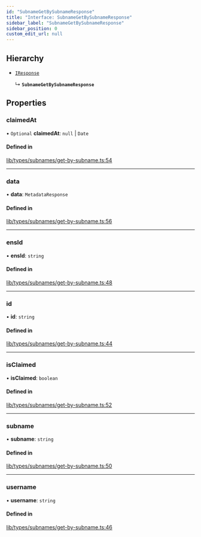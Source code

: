 ```yaml
---
id: "SubnameGetBySubnameResponse"
title: "Interface: SubnameGetBySubnameResponse"
sidebar_label: "SubnameGetBySubnameResponse"
sidebar_position: 0
custom_edit_url: null
---
```


## Hierarchy

- [`IResponse`](IResponse.md)

  ↳ **`SubnameGetBySubnameResponse`**

## Properties

### claimedAt

• `Optional` **claimedAt**: ``null`` \| `Date`

#### Defined in

[lib/types/subnames/get-by-subname.ts:54](https://github.com/JustaName-id/JustaName-sdk/blob/4bd6b66/packages/@justaname.id/sdk/src/lib/types/subnames/get-by-subname.ts#L54)

___

### data

• **data**: `MetadataResponse`

#### Defined in

[lib/types/subnames/get-by-subname.ts:56](https://github.com/JustaName-id/JustaName-sdk/blob/4bd6b66/packages/@justaname.id/sdk/src/lib/types/subnames/get-by-subname.ts#L56)

___

### ensId

• **ensId**: `string`

#### Defined in

[lib/types/subnames/get-by-subname.ts:48](https://github.com/JustaName-id/JustaName-sdk/blob/4bd6b66/packages/@justaname.id/sdk/src/lib/types/subnames/get-by-subname.ts#L48)

___

### id

• **id**: `string`

#### Defined in

[lib/types/subnames/get-by-subname.ts:44](https://github.com/JustaName-id/JustaName-sdk/blob/4bd6b66/packages/@justaname.id/sdk/src/lib/types/subnames/get-by-subname.ts#L44)

___

### isClaimed

• **isClaimed**: `boolean`

#### Defined in

[lib/types/subnames/get-by-subname.ts:52](https://github.com/JustaName-id/JustaName-sdk/blob/4bd6b66/packages/@justaname.id/sdk/src/lib/types/subnames/get-by-subname.ts#L52)

___

### subname

• **subname**: `string`

#### Defined in

[lib/types/subnames/get-by-subname.ts:50](https://github.com/JustaName-id/JustaName-sdk/blob/4bd6b66/packages/@justaname.id/sdk/src/lib/types/subnames/get-by-subname.ts#L50)

___

### username

• **username**: `string`

#### Defined in

[lib/types/subnames/get-by-subname.ts:46](https://github.com/JustaName-id/JustaName-sdk/blob/4bd6b66/packages/@justaname.id/sdk/src/lib/types/subnames/get-by-subname.ts#L46)
